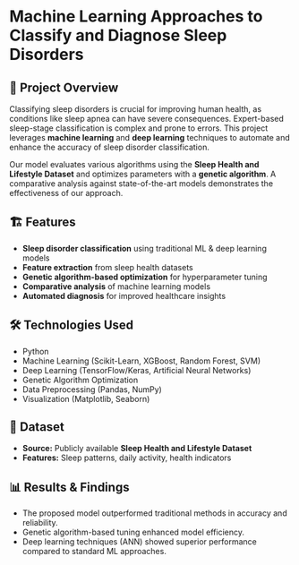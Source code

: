 # Machine Learning Approaches to Classify and Diagnose Sleep Disorders

## 📌 Project Overview
Classifying sleep disorders is crucial for improving human health, as conditions like sleep apnea can have severe consequences. Expert-based sleep-stage classification is complex and prone to errors. This project leverages **machine learning** and **deep learning** techniques to automate and enhance the accuracy of sleep disorder classification.

Our model evaluates various algorithms using the **Sleep Health and Lifestyle Dataset** and optimizes parameters with a **genetic algorithm**. A comparative analysis against state-of-the-art models demonstrates the effectiveness of our approach.

## 🏗️ Features
- **Sleep disorder classification** using traditional ML & deep learning models
- **Feature extraction** from sleep health datasets
- **Genetic algorithm-based optimization** for hyperparameter tuning
- **Comparative analysis** of machine learning models
- **Automated diagnosis** for improved healthcare insights

## 🛠️ Technologies Used
- Python
- Machine Learning (Scikit-Learn, XGBoost, Random Forest, SVM)
- Deep Learning (TensorFlow/Keras, Artificial Neural Networks)
- Genetic Algorithm Optimization
- Data Preprocessing (Pandas, NumPy)
- Visualization (Matplotlib, Seaborn)

## 📂 Dataset
- **Source:** Publicly available **Sleep Health and Lifestyle Dataset**
- **Features:** Sleep patterns, daily activity, health indicators

## 📊 Results & Findings
- The proposed model outperformed traditional methods in accuracy and reliability.
- Genetic algorithm-based tuning enhanced model efficiency.
- Deep learning techniques (ANN) showed superior performance compared to standard ML approaches.


